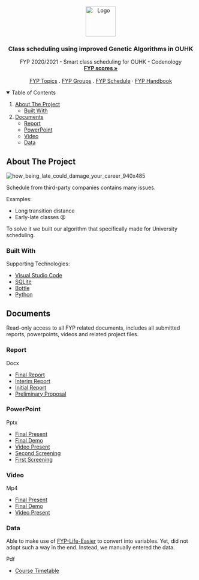 <!-- PROJECT LOGO -->
<br />
<p align="center">
  <a href="https://github.com/OP-Banana/Class-scheduling-using-improved-Genetic-Algorithms-in-OUHK">
    <img src="http://www.ouhk.edu.hk/PAU/AboutOUHK/University_identity/OUHK-logo.png" alt="Logo" height="80">
  </a>

  <h3 align="center">Class scheduling using improved Genetic Algorithms in OUHK</h3>

  <p align="center">
    FYP 2020/2021 - Smart class scheduling for OUHK - Codenology
    <br />
    <a href="https://computing.ouhk.edu.hk/fyp"><strong>FYP scores »</strong></a>
    <br />
    <br />
    <a href="https://computing.ouhk.edu.hk/student/programme/BCOMPHITJ-SU71/FYPTopicList">FYP Topics</a>
    .
    <a href="https://computing.ouhk.edu.hk/student/programme/BCOMPHITJ-SU71/FYPAllocation">FYP Groups</a>
    .
    <a href="https://docs.google.com/spreadsheets/d/1iyono67a1VzAuEvJoSJGaO6ed2OjpOv1jS_b4DMcrAQ/edit#gid=1180241919">FYP Schedule</a>
    ·
    <a href="https://drive.google.com/file/d/1veCAIz78vhUsVerpHbHBtKUjKM8HBSva/view?usp=sharing">FYP Handbook</a>
  </p>
</p>



<!-- TABLE OF CONTENTS -->
<details open="open">
  <summary>Table of Contents</summary>
  <ol>
    <li>
      <a href="#about-the-project">About The Project</a>
      <ul>
        <li><a href="#built-with">Built With</a></li>
      </ul>
    </li>
    <li>
      <a href="#documents">Documents</a>
      <ul>
        <li><a href="#report">Report</a></li>
        <li><a href="#powerpoint">PowerPoint</a></li>
        <li><a href="#video">Video</a></li>
        <li><a href="#data">Data</a></li>
      </ul>
    </li>
  </ol>
</details>



<!-- ABOUT THE PROJECT -->
## About The Project

![how_being_late_could_damage_your_career_940x485](https://user-images.githubusercontent.com/57297093/116307892-735abb80-a7d9-11eb-9329-6b66159621ad.jpg)

Schedule from third-party companies contains many issues.

Examples:
* Long transition distance
* Early-late classes 😫

To solve it we built our algorithm that specifically made for University scheduling.

### Built With

Supporting Technologies:
* [Visual Studio Code](https://code.visualstudio.com)
* [SQLite](https://www.sqlite.org)
* [Bottle](https://bottlepy.org)
* [Python](https://python.org)


<!-- DOCUMENTS -->
## Documents

Read-only access to all FYP related documents, includes all submitted reports, powerpoints, videos and related project files.

### Report

Docx
* [Final Report](https://drive.google.com/file/d/1uBN_YeZssQYd0Dh65jeMD6T4_euo2OmH/view?usp=sharing)
* [Interim Report](https://drive.google.com/file/d/1HrVLGI_bdbFkKtWTeZT85fNkhVGExKvy/view?usp=sharing)
* [Initial Report](https://drive.google.com/file/d/1qfT14CHtLOWxwPOojXZD6XbiSJp27fcG/view?usp=sharing)
* [Preliminary Proposal](https://drive.google.com/file/d/1P8Q1QpuXJcOe6punIUNDfkk5yn8TeYpI/view?usp=sharing)

### PowerPoint

Pptx
* [Final Present](https://drive.google.com/file/d/1ug-S0a-bddbvlkE0eD3OWopDUPyWe5IC/view?usp=sharing)
* [Final Demo](https://drive.google.com/file/d/1EBSY9gKoLtPBEKFgSz6hVp5c1lmm1hzB/view?usp=sharing)
* [Video Present](https://drive.google.com/file/d/18hgdYQDCIO0_84ccLwgMNixhLQDLhMC1/view?usp=sharing)
* [Second Screening](https://drive.google.com/file/d/1sW1xdgiXg4j5LOSvqsNLl19R1lRczaoY/view?usp=sharing)
* [First Screening](https://drive.google.com/file/d/11Dy8GqBDcvh-kmRc3nLKm7HESXcpCTQ9/view?usp=sharing)

### Video

Mp4
* [Final Present](https://drive.google.com/file/d/1GCq_2N02zZTRWadtGhzIYVP-hlDGa5Wv/view?usp=sharing)
* [Final Demo](https://drive.google.com/file/d/1_K0bORo-jvr-ZAZtXGXp4QMYZR5jP3fC/view?usp=sharing)
* [Video Present](https://drive.google.com/file/d/1nMIoxNqfo4dZUKtxt8oUpccT-QxZNiIX/view?usp=sharing)

### Data

Able to make use of [FYP-Life-Easier](https://github.com/Benwyw/FYP-Life-Easier/) to convert into variables. Yet, did not adopt such a way in the end. Instead, we manually entered the data. 

Pdf
* [Course Timetable](https://drive.google.com/drive/folders/11W5Rjq4qVWOZANuX7iABzxBQTT5oFiU5?usp=sharing)
